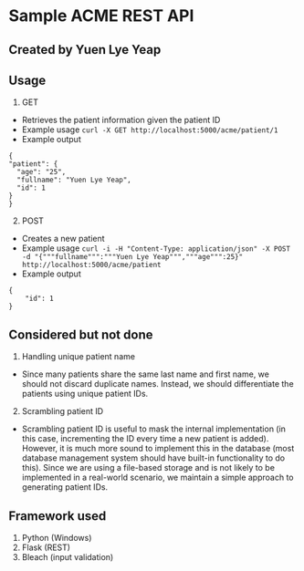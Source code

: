 # Sample ACME REST API
## Created by Yuen Lye Yeap

## Usage
1. GET
  * Retrieves the patient information given the patient ID
  * Example usage
  `curl -X GET http://localhost:5000/acme/patient/1`
  * Example output
  ```
  {
  "patient": {
    "age": "25", 
    "fullname": "Yuen Lye Yeap", 
    "id": 1
  }
}
```
  
2. POST
  * Creates a new patient
  * Example usage
  `curl -i -H "Content-Type: application/json" -X POST -d "{"""fullname""":"""Yuen Lye Yeap""","""age""":25}" http://localhost:5000/acme/patient`
  * Example output
  ```
  {
      "id": 1
  }
  ```

## Considered but not done
1. Handling unique patient name
  * Since many patients share the same last name and first name, we should not discard duplicate names. Instead, we should differentiate the patients using unique patient IDs.
  
2. Scrambling patient ID
  * Scrambling patient ID is useful to mask the internal implementation (in this case, incrementing the ID every time a new patient is added). However, it is much more sound to implement this in the database (most database management system should have built-in functionality to do this). Since we are using a file-based storage and is not likely to be implemented in a real-world scenario, we maintain a simple approach to generating patient IDs.

## Framework used
1. Python (Windows)
2. Flask (REST)
3. Bleach (input validation)
